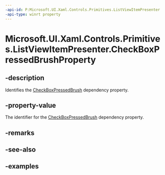 ```yaml
---
-api-id: P:Microsoft.UI.Xaml.Controls.Primitives.ListViewItemPresenter.CheckBoxPressedBrushProperty
-api-type: winrt property
---
```


# Microsoft.UI.Xaml.Controls.Primitives.ListViewItemPresenter.CheckBoxPressedBrushProperty

<!--
public static Microsoft.UI.Xaml.DependencyProperty CheckBoxPressedBrushProperty { get; }
-->


## -description

Identifies the [CheckBoxPressedBrush](listviewitempresenter_checkboxpressedbrush.md) dependency property.

## -property-value

The identifier for the [CheckBoxPressedBrush](listviewitempresenter_checkboxpressedbrush.md) dependency property.

## -remarks

## -see-also

## -examples



